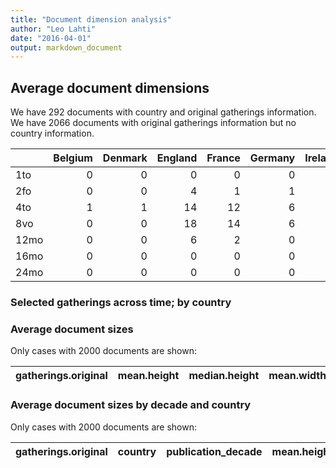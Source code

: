 ```yaml
---
title: "Document dimension analysis"
author: "Leo Lahti"
date: "2016-04-01"
output: markdown_document
---
```



## Average document dimensions 




We have 292 documents with country and original gatherings information. We have 2066 documents with original gatherings information but no country information.


|     | Belgium| Denmark| England| France| Germany| Ireland| Italy| Netherlands| Russia| Scotland| Spain| USA| NA| total|
|:----|-------:|-------:|-------:|------:|-------:|-------:|-----:|-----------:|------:|--------:|-----:|---:|--:|-----:|
|1to  |       0|       0|       0|      0|       0|       1|     0|           0|      0|        0|     0|   0|  0|     1|
|2fo  |       0|       0|       4|      1|       1|       0|     0|           0|      0|        0|     1|   0|  7|    14|
|4to  |       1|       1|      14|     12|       6|       1|     0|           3|      0|        0|     0|   0| 10|    48|
|8vo  |       0|       0|      18|     14|       6|       0|     1|           3|      1|        6|     3|   1| 11|    64|
|12mo |       0|       0|       6|      2|       0|       1|     1|           0|      0|        1|     0|   1|  5|    17|
|16mo |       0|       0|       0|      0|       0|       0|     0|           1|      0|        0|     0|   0|  0|     1|
|24mo |       0|       0|       0|      0|       0|       0|     0|           1|      0|        0|     0|   0|  0|     1|



### Selected gatherings across time; by country




### Average document sizes 

Only cases with 2000 documents are shown:


|gatherings.original |mean.height |median.height |mean.width |median.width |  n|
|:-------------------|:-----------|:-------------|:----------|:------------|--:|



### Average document sizes by decade and country

Only cases with 2000 documents are shown:


|gatherings.original |country | publication_decade|mean.height |median.height |mean.width |median.width |  n|
|:-------------------|:-------|------------------:|:-----------|:-------------|:----------|:------------|--:|

